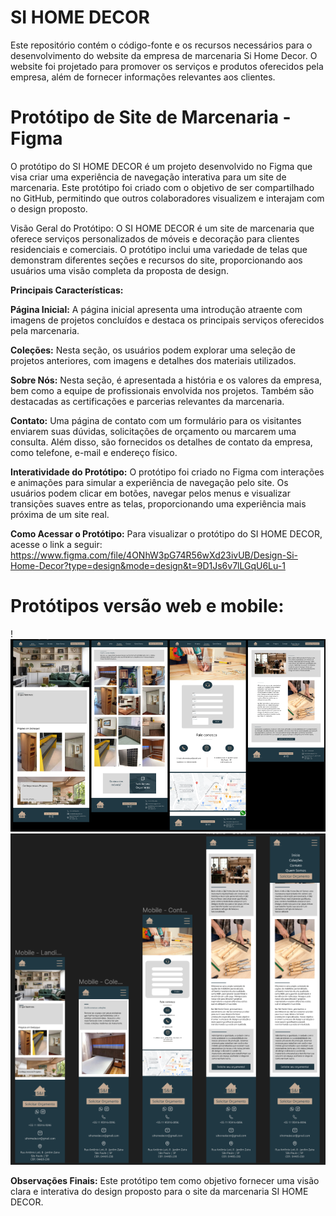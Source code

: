 # SI HOME DECOR
Este repositório contém o código-fonte e os recursos necessários para o desenvolvimento do website da empresa de marcenaria Si Home Decor. O website foi projetado para promover os serviços e produtos oferecidos pela empresa, além de fornecer informações relevantes aos clientes.

# Protótipo de Site de Marcenaria - Figma

O protótipo do SI HOME DECOR é um projeto desenvolvido no Figma que visa criar uma experiência de navegação interativa para um site de marcenaria. Este protótipo foi criado com o objetivo de ser compartilhado no GitHub, permitindo que outros colaboradores visualizem e interajam com o design proposto.

Visão Geral do Protótipo:
O SI HOME DECOR é um site de marcenaria que oferece serviços personalizados de móveis e decoração para clientes residenciais e comerciais. O protótipo inclui uma variedade de telas que demonstram diferentes seções e recursos do site, proporcionando aos usuários uma visão completa da proposta de design.

**Principais Características:**

**Página Inicial:** A página inicial apresenta uma introdução atraente com imagens de projetos concluídos e destaca os principais serviços oferecidos pela marcenaria.

**Coleções:** Nesta seção, os usuários podem explorar uma seleção de projetos anteriores, com imagens e detalhes dos materiais utilizados. 

**Sobre Nós:** Nesta seção, é apresentada a história e os valores da empresa, bem como a equipe de profissionais envolvida nos projetos. Também são destacadas as certificações e parcerias relevantes da marcenaria.

**Contato:** Uma página de contato com um formulário para os visitantes enviarem suas dúvidas, solicitações de orçamento ou marcarem uma consulta. Além disso, são fornecidos os detalhes de contato da empresa, como telefone, e-mail e endereço físico.

**Interatividade do Protótipo:**
O protótipo foi criado no Figma com interações e animações para simular a experiência de navegação pelo site. Os usuários podem clicar em botões, navegar pelos menus e visualizar transições suaves entre as telas, proporcionando uma experiência mais próxima de um site real.

**Como Acessar o Protótipo:**
Para visualizar o protótipo do SI HOME DECOR, acesse o link a seguir: https://www.figma.com/file/4ONhW3pG74R56wXd23ivUB/Design-Si-Home-Decor?type=design&mode=design&t=9D1Js6v7lLGqU6Lu-1


# **Protótipos versão web e mobile:**
!![Protótipo versão web](Figma/si-home-decor-web-figma.png) ![Protótipo versão mobile](Figma/si-home-decor-mobile-figma.png)



**Observações Finais:**
Este protótipo tem como objetivo fornecer uma visão clara e interativa do design proposto para o site da marcenaria SI HOME DECOR. 

